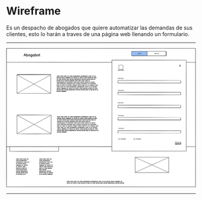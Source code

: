 # Wireframe

Es un despacho de abogados que quiere automatizar las demandas de sus clientes, esto lo harán a traves de una página web llenando un formulario.

---

![wireframe](/Images/wireframe.png)

---

